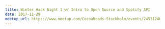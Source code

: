 ```yaml
---
title: Winter Hack Night 1 w/ Intro to Open Source and Spotify API
date: 2017-11-29
meetup_url: https://www.meetup.com/CocoaHeads-Stockholm/events/245312400/
---
```

